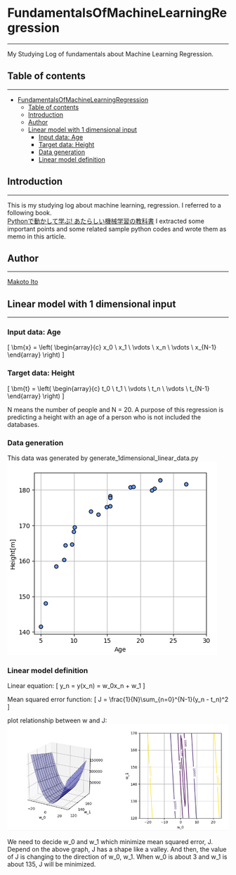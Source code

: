 # FundamentalsOfMachineLearningRegression
---
My Studying Log of fundamentals about Machine Learning Regression.

## Table of contents
---
<!-- TOC -->

- [FundamentalsOfMachineLearningRegression](#fundamentalsofmachinelearningregression)
    - [Table of contents](#table-of-contents)
    - [Introduction](#introduction)
    - [Author](#author)
    - [Linear model with 1 dimensional input](#linear-model-with-1-dimensional-input)
        - [Input data: Age](#input-data-age)
        - [Target data: Height](#target-data-height)
        - [Data generation](#data-generation)
        - [Linear model definition](#linear-model-definition)

<!-- /TOC -->

## Introduction
---
This is my studying log about machine learning, regression. I referred to a following book.  
[Pythonで動かして学ぶ! あたらしい機械学習の教科書](https://www.amazon.co.jp/Python%E3%81%A7%E5%8B%95%E3%81%8B%E3%81%97%E3%81%A6%E5%AD%A6%E3%81%B6%EF%BC%81-%E3%81%82%E3%81%9F%E3%82%89%E3%81%97%E3%81%84%E6%A9%9F%E6%A2%B0%E5%AD%A6%E7%BF%92%E3%81%AE%E6%95%99%E7%A7%91%E6%9B%B8-%E4%BC%8A%E8%97%A4-%E7%9C%9F-ebook/dp/B078767Y56/ref=sr_1_12?__mk_ja_JP=%E3%82%AB%E3%82%BF%E3%82%AB%E3%83%8A&keywords=%E6%A9%9F%E6%A2%B0%E5%AD%A6%E7%BF%92&qid=1556694357&s=gateway&sr=8-12)
I extracted some important points and some related sample python codes and wrote them as memo in this article.  

## Author
---
[Makoto Ito](https://researchmap.jp/itomakoto/)

## Linear model with 1 dimensional input
---
### Input data: Age  
\[
  \bm{x} = \left(
    \begin{array}{c}
      x_0 \\
      x_1 \\
      \vdots \\
      x_n \\
      \vdots \\
      x_{N-1}
    \end{array}
  \right)
\]

### Target data: Height  
\[
  \bm{t} = \left(
    \begin{array}{c}
      t_0 \\
      t_1 \\
      \vdots \\
      t_n \\
      \vdots \\
      t_{N-1}
    \end{array}
  \right)
\]

N means the number of people and N = 20. A purpose of this regression is predicting a height with an age of a person who is not included the databases.  

### Data generation
This data was generated by generate_1dimensional_linear_data.py
![](2019-05-01-17-12-16.png)

### Linear model definition

Linear equation:
\[
  y_n = y(x_n) = w_0x_n + w_1
\]

Mean squared error function:
\[
  J = \frac{1}{N}\sum_{n=0}^{N-1}(y_n - t_n)^2
\]

plot relationship between w and J:  
![](2019-05-01-22-07-38.png)

We need to decide w_0 and w_1 which minimize mean squared error, J. Depend on the above graph, J has a shape like a valley. And then, the value of J is changing to the direction of w_0, w_1. 
When w_0 is about 3 and w_1 is about 135, J will be minimized.  
